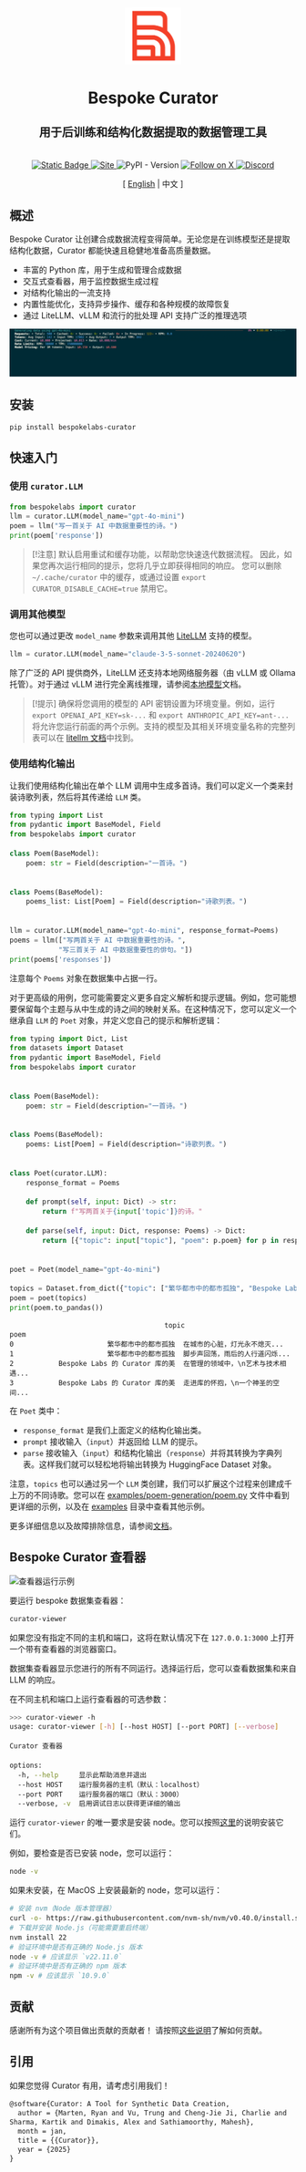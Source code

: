 <p align="center">
  <a href="https://bespokelabs.ai/" target="_blank">
    <picture>
      <source media="(prefers-color-scheme: light)" width="100px" srcset="docs/Bespoke-Labs-Logomark-Red-crop.png">
      <img alt="Bespoke Labs Logo" width="100px" src="docs/Bespoke-Labs-Logomark-Red-crop.png">
    </picture>
  </a>
</p>

<h1 align="center">Bespoke Curator</h1>
<h3 align="center" style="font-size: 20px; margin-bottom: 4px">用于后训练和结构化数据提取的数据管理工具</h3>
<br/>
<p align="center">
  <a href="https://docs.bespokelabs.ai/">
    <img alt="Static Badge" src="https://img.shields.io/badge/Docs-docs.bespokelabs.ai-blue?style=flat&link=https%3A%2F%2Fdocs.bespokelabs.ai">
  </a>
  <a href="https://bespokelabs.ai/">
    <img alt="Site" src="https://img.shields.io/badge/Site-bespokelabs.ai-blue?link=https%3A%2F%2Fbespokelabs.ai"/>
  </a>
  <img alt="PyPI - Version" src="https://img.shields.io/pypi/v/bespokelabs-curator">
  <a href="https://twitter.com/bespokelabsai">
    <img src="https://img.shields.io/twitter/follow/bespokelabsai" alt="Follow on X" />
  </a>
  <a href="https://discord.gg/KqpXvpzVBS">
    <img alt="Discord" src="https://img.shields.io/discord/1230990265867698186">
  </a>
</p>
<div align="center">
[ <a href="README.md">English</a> | 中文 ]
</div>

## 概述

Bespoke Curator 让创建合成数据流程变得简单。无论您是在训练模型还是提取结构化数据，Curator 都能快速且稳健地准备高质量数据。

* 丰富的 Python 库，用于生成和管理合成数据
* 交互式查看器，用于监控数据生成过程
* 对结构化输出的一流支持
* 内置性能优化，支持异步操作、缓存和各种规模的故障恢复
* 通过 LiteLLM、vLLM 和流行的批处理 API 支持广泛的推理选项

![CLI 运行示例](docs/curator-cli.gif)

## 安装

```bash
pip install bespokelabs-curator
```

## 快速入门

### 使用 `curator.LLM`

```python
from bespokelabs import curator
llm = curator.LLM(model_name="gpt-4o-mini")
poem = llm("写一首关于 AI 中数据重要性的诗。")
print(poem['response'])
```

> [!注意]
> 默认启用重试和缓存功能，以帮助您快速迭代数据流程。
> 因此，如果您再次运行相同的提示，您将几乎立即获得相同的响应。
> 您可以删除 `~/.cache/curator` 中的缓存，或通过设置 `export CURATOR_DISABLE_CACHE=true` 禁用它。

### 调用其他模型
您也可以通过更改 `model_name` 参数来调用其他 [LiteLLM](https://docs.litellm.ai/docs/) 支持的模型。

```python
llm = curator.LLM(model_name="claude-3-5-sonnet-20240620")
```

除了广泛的 API 提供商外，LiteLLM 还支持本地网络服务器（由 vLLM 或 Ollama 托管）。对于通过 vLLM 进行完全离线推理，请参阅[本地模型](docs/local_models.md)文档。

> [!提示]
> 确保将您调用的模型的 API 密钥设置为环境变量。例如，运行 `export OPENAI_API_KEY=sk-...` 和 `export ANTHROPIC_API_KEY=ant-...` 将允许您运行前面的两个示例。支持的模型及其相关环境变量名称的完整列表可以在 [litellm 文档](https://docs.litellm.ai/docs/providers)中找到。

### 使用结构化输出

让我们使用结构化输出在单个 LLM 调用中生成多首诗。我们可以定义一个类来封装诗歌列表，然后将其传递给 `LLM` 类。

```python
from typing import List
from pydantic import BaseModel, Field
from bespokelabs import curator

class Poem(BaseModel):
    poem: str = Field(description="一首诗。")


class Poems(BaseModel):
    poems_list: List[Poem] = Field(description="诗歌列表。")


llm = curator.LLM(model_name="gpt-4o-mini", response_format=Poems)
poems = llm(["写两首关于 AI 中数据重要性的诗。", 
            "写三首关于 AI 中数据重要性的俳句。"])
print(poems['responses'])
```

注意每个 `Poems` 对象在数据集中占据一行。

对于更高级的用例，您可能需要定义更多自定义解析和提示逻辑。例如，您可能想要保留每个主题与从中生成的诗之间的映射关系。在这种情况下，您可以定义一个继承自 `LLM` 的 `Poet` 对象，并定义您自己的提示和解析逻辑：

```python
from typing import Dict, List
from datasets import Dataset
from pydantic import BaseModel, Field
from bespokelabs import curator


class Poem(BaseModel):
    poem: str = Field(description="一首诗。")


class Poems(BaseModel):
    poems: List[Poem] = Field(description="诗歌列表。")


class Poet(curator.LLM):
    response_format = Poems

    def prompt(self, input: Dict) -> str:
        return f"写两首关于{input['topic']}的诗。"

    def parse(self, input: Dict, response: Poems) -> Dict:
        return [{"topic": input["topic"], "poem": p.poem} for p in response.poems]


poet = Poet(model_name="gpt-4o-mini")

topics = Dataset.from_dict({"topic": ["繁华都市中的都市孤独", "Bespoke Labs 的 Curator 库的美"]})
poem = poet(topics)
print(poem.to_pandas())
```
```
                                      topic                                               poem
0                       繁华都市中的都市孤独  在城市的心脏，灯光永不熄灭...
1                       繁华都市中的都市孤独  脚步声回荡，雨后的人行道闪烁...
2           Bespoke Labs 的 Curator 库的美  在管理的领域中，\n艺术与技术相遇...
3           Bespoke Labs 的 Curator 库的美  走进库的怀抱，\n一个神圣的空间...
```

在 `Poet` 类中：
* `response_format` 是我们上面定义的结构化输出类。
* `prompt` 接收输入（`input`）并返回给 LLM 的提示。
* `parse` 接收输入（`input`）和结构化输出（`response`）并将其转换为字典列表。这样我们就可以轻松地将输出转换为 HuggingFace Dataset 对象。

注意，`topics` 也可以通过另一个 `LLM` 类创建，我们可以扩展这个过程来创建成千上万的不同诗歌。您可以在 [examples/poem-generation/poem.py](examples/poem-generation/poem.py) 文件中看到更详细的示例，以及在 [examples](examples) 目录中查看其他示例。

更多详细信息以及故障排除信息，请参阅[文档](https://docs.bespokelabs.ai/)。

## Bespoke Curator 查看器

![查看器运行示例](docs/curator-viewer.gif)

要运行 bespoke 数据集查看器：

```bash
curator-viewer
```

如果您没有指定不同的主机和端口，这将在默认情况下在 `127.0.0.1:3000` 上打开一个带有查看器的浏览器窗口。

数据集查看器显示您进行的所有不同运行。选择运行后，您可以查看数据集和来自 LLM 的响应。

在不同主机和端口上运行查看器的可选参数：
```bash
>>> curator-viewer -h
usage: curator-viewer [-h] [--host HOST] [--port PORT] [--verbose]

Curator 查看器

options:
  -h, --help     显示此帮助消息并退出
  --host HOST    运行服务器的主机（默认：localhost）
  --port PORT    运行服务器的端口（默认：3000）
  --verbose, -v  启用调试日志以获得更详细的输出
```

运行 `curator-viewer` 的唯一要求是安装 node。您可以按照[这里](https://nodejs.org/en/download/package-manager)的说明安装它们。

例如，要检查是否已安装 node，您可以运行：

```bash
node -v
```

如果未安装，在 MacOS 上安装最新的 node，您可以运行：

```bash
# 安装 nvm（Node 版本管理器）
curl -o- https://raw.githubusercontent.com/nvm-sh/nvm/v0.40.0/install.sh | bash
# 下载并安装 Node.js（可能需要重启终端）
nvm install 22
# 验证环境中是否有正确的 Node.js 版本
node -v # 应该显示 `v22.11.0`
# 验证环境中是否有正确的 npm 版本
npm -v # 应该显示 `10.9.0`
```

## 贡献
感谢所有为这个项目做出贡献的贡献者！
请按照[这些说明](CONTRIBUTING.md)了解如何贡献。

## 引用
如果您觉得 Curator 有用，请考虑引用我们！

```
@software{Curator: A Tool for Synthetic Data Creation,
  author = {Marten, Ryan and Vu, Trung and Cheng-Jie Ji, Charlie and Sharma, Kartik and Dimakis, Alex and Sathiamoorthy, Mahesh},
  month = jan,
  title = {{Curator}},
  year = {2025}
}
```